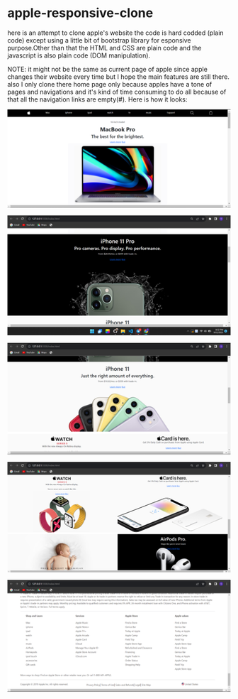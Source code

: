 # apple-responsive-clone
here is an attempt to clone apple's website
the code is hard codded (plain code) except using a little bit of bootstrap library for esponsive purpose.Other than that the HTML and CSS are plain code and the javascript is also plain code (DOM manipulation).

NOTE: it might not be the same as current page of apple since apple changes their website every time but I hope the main features are still there.
      also I only clone there home page only because apples have a tone of pages and navigations and it's kind of time consuming to do all  because of that all the navigation links are empty(#). 
      Here is how it looks:
      
![homepage](https://github.com/solomonsitot/apple-responsive-clone/blob/main/images/apple1.png)

![homepage](https://github.com/solomonsitot/apple-responsive-clone/blob/main/images/apple2.png)

![homepage](https://github.com/solomonsitot/apple-responsive-clone/blob/main/images/apple3.png)

![homepage](https://github.com/solomonsitot/apple-responsive-clone/blob/main/images/apple4.png)

![homepage](https://github.com/solomonsitot/apple-responsive-clone/blob/main/images/apple5.png)

